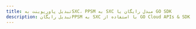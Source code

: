 ---title: تبدیل پاورپوینت بهSXC، PPSM به SXC مبدل رایگان یا GO SDKdescription: تبدیل رایگانPPSM به SXC با استفاده از GO Cloud APIs & SDK. همچنین اسناد Microsoft PowerPoint را در Cloud ایجاد، ویرایش و رندر کنید.---